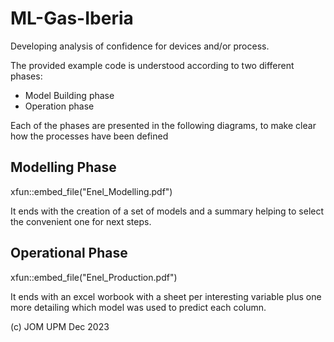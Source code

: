 # ML-Gas-Iberia
Developing analysis of confidence for devices and/or process.

The provided example code is understood according to two different phases:
* Model Building phase
* Operation phase

Each of the phases are presented in the following diagrams, to make clear how the processes have been defined

## Modelling Phase
xfun::embed_file("Enel_Modelling.pdf")

It ends with the creation of a set of models and a summary helping to select the convenient one for next steps.

## Operational Phase
xfun::embed_file("Enel_Production.pdf")

It ends with an excel worbook with a sheet per interesting variable plus one more detailing which model was used to predict each column.

(c) JOM UPM Dec 2023